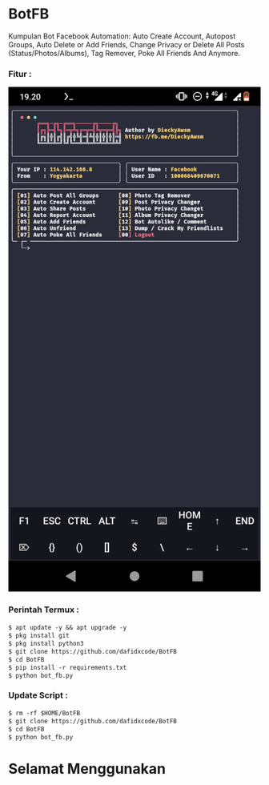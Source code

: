 # BotFB
Kumpulan Bot Facebook Automation:
Auto Create Account, Autopost Groups, Auto Delete or Add Friends, Change Privacy or Delete All Posts (Status/Photos/Albums), Tag Remover, Poke All Friends And Anymore.


### Fitur :
   ![Screenshot](ss.png)
   
### Perintah Termux :
    $ apt update -y && apt upgrade -y
    $ pkg install git
    $ pkg install python3
    $ git clone https://github.com/dafidxcode/BotFB
    $ cd BotFB
    $ pip install -r requirements.txt
    $ python bot_fb.py

### Update Script :
    $ rm -rf $HOME/BotFB
    $ git clone https://github.com/dafidxcode/BotFB
    $ cd BotFB
    $ python bot_fb.py


# Selamat Menggunakan
